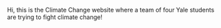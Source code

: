 Hi, this is the Climate Change website where a team of four Yale students are trying to fight climate change!